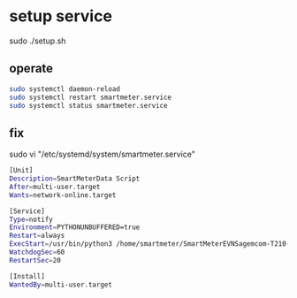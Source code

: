 # setup service

sudo ./setup.sh


## operate
```bash
sudo systemctl daemon-reload
sudo systemctl restart smartmeter.service
sudo systemctl status smartmeter.service
```
## fix

sudo vi "/etc/systemd/system/smartmeter.service"

```bash
[Unit]
Description=SmartMeterData Script
After=multi-user.target
Wants=network-online.target

[Service]
Type=notify
Environment=PYTHONUNBUFFERED=true
Restart=always
ExecStart=/usr/bin/python3 /home/smartmeter/SmartMeterEVNSagemcom-T210-D/AusleseSkript.py
WatchdogSec=60
RestartSec=20

[Install]
WantedBy=multi-user.target
```
